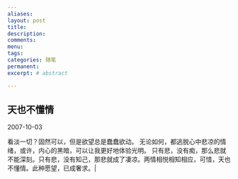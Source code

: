 ```yaml
---
aliases:
layout: post
title:
description:
comments:
menu:
tags: 
categories: 随笔
permanent: 
excerpt: # abstract

---
```


## 天也不懂情

2007-10-03   

看淡一切？固然可以，但是欲望总是蠢蠢欲动。
无论如何，都逃脱心中悲凉的情绪，或许，内心的黑暗，可以让我更好地体验光明。
只有悲，没有痴，那么悲就不能深刻。只有悲，没有知己，那悲就成了凄凉。两情相悦相知相应，可惜，天也不懂情。此种愿望，已成奢求。|